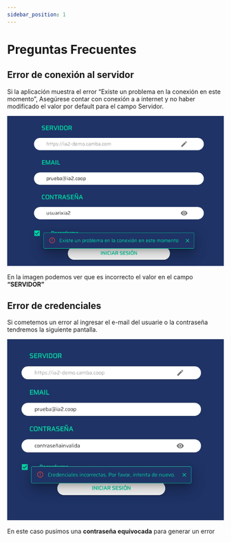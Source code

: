 ```yaml
---
sidebar_position: 1
---
```


# Preguntas Frecuentes


## Error de conexión al servidor

Si la aplicación muestra el error “Existe un problema en la conexión en este momento”, Asegúrese contar con conexión a a internet y no haber modificado el valor por default para el campo Servidor.

![Error inicio sesion 1](/img/manual/error_inicio_sesion_1.png)

En la imagen  podemos ver que es incorrecto el valor en el campo **“SERVIDOR”**

## Error de credenciales

Si cometemos un error al ingresar el e-mail del usuarie o la contraseña tendremos la siguiente pantalla.

![Error inicio sesion 2](/img/manual/error_inicio_sesion_2.png)

En este caso pusimos una **contraseña equivocada** para generar un error
